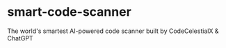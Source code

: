 # smart-code-scanner
The world's smartest AI-powered code scanner built by CodeCelestialX &amp; ChatGPT
